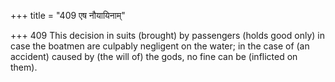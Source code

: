 +++
title = "409 एष नौयायिनाम्"

+++
409	This decision in suits (brought) by passengers (holds good only) in case the boatmen are culpably negligent on the water; in the case of (an accident) caused by (the will of) the gods, no fine can be (inflicted on them).